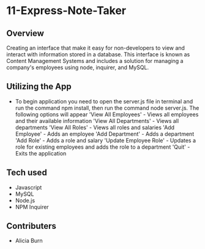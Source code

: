 # 11-Express-Note-Taker


## Overview
Creating an interface that make it easy for non-developers to view and interact with information stored in a database. This interface is known as Content Management Systems and includes a solution for managing a company's employees using node, inquirer, and MySQL.

## Utilizing the App
- To begin application you need to open the server.js file in terminal and run the command npm install, then run the command node server.js. The following options will appear
    'View All Employees' - Views all employees and their available information
    'View All Departments' - Views all departments
    'View All Roles' - Views all roles and salaries
    'Add Employee' - Adds an employee
    'Add Department' - Adds a department
    'Add Role' - Adds a role and salary
    'Update Employee Role' - Updates a role for existing employees and adds the role to a department
    'Quit' - Exits the application



## Tech used
- Javascript
- MySQL
- Node.js
- NPM Inquirer


## Contributers
- Alicia Burn
